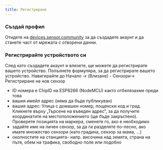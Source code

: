 ```yaml
---
title: Регистриране
---
```


### Създай профил

Отидете на [devices.sensor.community](https://devices.sensor.community/register?lang=bg) за да създадете акаунт и да станете част от мрежата с отворени данни.


### Регистрирайте устройството си
След като създадете акаунт и влезете, ще можете да регистрирате вашето устройство. Попълнете формуляра, за да регистрирате вашето устройство. Навигирайте до Началo -> (Влизане) - Сензори-> Регистриране на нов сензор

* ID номера е ChipID на ESP8266 (NodeMCU) както отбелязахме преди това
* вашия имейл адрес (няма да бъде публикуван)
* вашия адрес: Улица с домашен номер, пощенски код и град. Кликнете върху „Търсене на въведен адрес“, за да получите координатите на местоположението (ще бъде закръглено). Проверете позицията на маркера, сменете го, ако е необходимо
* задайте име на личен сензор, за да ги разделяте по-лесно, ако имате множество сензори (като градина, сензор за мама, ...)
* околностите на станцията- напр. височина над земята, страна на пътя, обем на трафика, свободно поле или подобно
